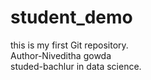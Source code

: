 # student_demo
this is my first Git repository.
<br>
Author-Niveditha gowda
<br>
studed-bachlur in data science.
<br>

